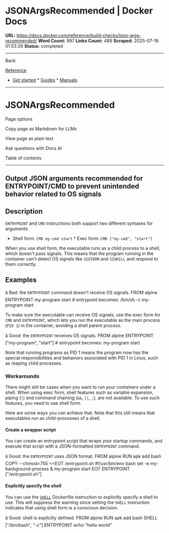 # JSONArgsRecommended | Docker Docs

**URL:** https://docs.docker.com/reference/build-checks/json-args-recommended/
**Word Count:** 997
**Links Count:** 489
**Scraped:** 2025-07-16 01:53:28
**Status:** completed

---

Back

[Reference](https://docs.docker.com/reference/)

  * [Get started](https://docs.docker.com/get-started/)   * [Guides](https://docs.docker.com/guides/)   * [Manuals](https://docs.docker.com/manuals/)

* * *

# JSONArgsRecommended

Page options

Copy page as Markdown for LLMs

View page as plain text

Ask questions with Docs AI

Table of contents

* * *

## Output               JSON arguments recommended for ENTRYPOINT/CMD to prevent unintended behavior related to OS signals

## Description

`ENTRYPOINT` and `CMD` instructions both support two different syntaxes for arguments:

  * Shell form: `CMD my-cmd start`   * Exec form: `CMD ["my-cmd", "start"]`

When you use shell form, the executable runs as a child process to a shell, which doesn't pass signals. This means that the program running in the container can't detect OS signals like `SIGTERM` and `SIGKILL` and respond to them correctly.

## Examples

â Bad: the `ENTRYPOINT` command doesn't receive OS signals.               FROM alpine     ENTRYPOINT my-program start     # entrypoint becomes: /bin/sh -c my-program start

To make sure the executable can receive OS signals, use the exec form for `CMD` and `ENTRYPOINT`, which lets you run the executable as the main process \(`PID 1`\) in the container, avoiding a shell parent process.

â Good: the `ENTRYPOINT` receives OS signals.               FROM alpine     ENTRYPOINT ["my-program", "start"]     # entrypoint becomes: my-program start

Note that running programs as PID 1 means the program now has the special responsibilities and behaviors associated with PID 1 in Linux, such as reaping child processes.

### Workarounds

There might still be cases when you want to run your containers under a shell. When using exec form, shell features such as variable expansion, piping \(`|`\) and command chaining \(`&&`, `||`, `;`\), are not available. To use such features, you need to use shell form.

Here are some ways you can achieve that. Note that this still means that executables run as child-processes of a shell.

#### Create a wrapper script

You can create an entrypoint script that wraps your startup commands, and execute that script with a JSON-formatted `ENTRYPOINT` command.

â Good: the `ENTRYPOINT` uses JSON format.               FROM alpine     RUN apk add bash     COPY --chmod=755 <<EOT /entrypoint.sh     #!/usr/bin/env bash     set -e     my-background-process &     my-program start     EOT     ENTRYPOINT ["/entrypoint.sh"]

#### Explicitly specify the shell

You can use the [`SHELL`](https://docs.docker.com/reference/dockerfile/#shell) Dockerfile instruction to explicitly specify a shell to use. This will suppress the warning since setting the `SHELL` instruction indicates that using shell form is a conscious decision.

â Good: shell is explicitly defined.               FROM alpine     RUN apk add bash     SHELL ["/bin/bash", "-c"]     ENTRYPOINT echo "hello world"